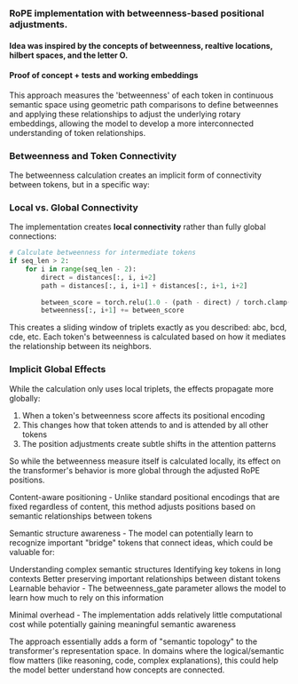 ### RoPE implementation with betweenness-based positional adjustments. 
#### Idea was inspired by the concepts of betweenness, realtive locations, hilbert spaces, and the letter O.

#### Proof of concept + tests and working embeddings 
  
  This approach measures the 'betweenness' of each token in continuous semantic space using geometric path comparisons to define betweennes
  and applying these relationships to adjust the underlying rotary embeddings, allowing the model to  develop a more interconnected understanding of token 
  relationships.

### Betweenness and Token Connectivity

The betweenness calculation creates an implicit form of connectivity between tokens, but in a specific way:

### Local vs. Global Connectivity

The implementation creates **local connectivity** rather than fully global connections:

```python
# Calculate betweenness for intermediate tokens
if seq_len > 2:
    for i in range(seq_len - 2):
        direct = distances[:, i, i+2]
        path = distances[:, i, i+1] + distances[:, i+1, i+2]
        
        between_score = torch.relu(1.0 - (path - direct) / torch.clamp(direct, min=1e-6))
        betweenness[:, i+1] += between_score
```

This creates a sliding window of triplets exactly as you described: abc, bcd, cde, etc. Each token's betweenness is calculated based on how it mediates the relationship between its neighbors.

### Implicit Global Effects

While the calculation only uses local triplets, the effects propagate more globally:

1. When a token's betweenness score affects its positional encoding
2. This changes how that token attends to and is attended by all other tokens
3. The position adjustments create subtle shifts in the attention patterns

So while the betweenness measure itself is calculated locally, its effect on the transformer's behavior is more global through the adjusted RoPE positions.

Content-aware positioning - Unlike standard positional encodings that are fixed regardless of content, this method adjusts positions based on semantic relationships between tokens

Semantic structure awareness - The model can potentially learn to recognize important "bridge" tokens that connect ideas, which could be valuable for:

Understanding complex semantic structures
Identifying key tokens in long contexts
Better preserving important relationships between distant tokens
Learnable behavior - The betweenness_gate parameter allows the model to learn how much to rely on this information

Minimal overhead - The implementation adds relatively little computational cost while potentially gaining meaningful semantic awareness

The approach essentially adds a form of "semantic topology" to the transformer's representation space. In domains where the logical/semantic flow matters (like reasoning, code, complex explanations), this could help the model better understand how concepts are connected.
